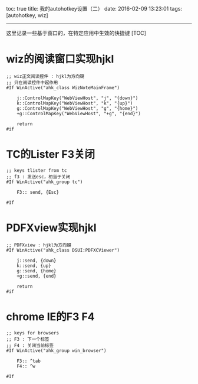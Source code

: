 ﻿toc: true
title: 我的autohotkey设置（二）
date: 2016-02-09 13:23:01
tags: [autohotkey, wiz]
 
---
这里记录一些基于窗口的，在特定应用中生效的快捷键
[TOC]
 
<!--more-->
 
# wiz的阅读窗口实现hjkl
 
```
;; wiz正文阅读控件 : hjkl为方向键
;; 只在阅读控件中起作用
#If WinActive("ahk_class WizNoteMainFrame")
 
    j::ControlMapKey("WebViewHost", "j", "{down}")
    k::ControlMapKey("WebViewHost", "k", "{up}")
    g::ControlMapKey("WebViewHost", "g", "{home}")
    +g::ControlMapKey("WebViewHost", "+g", "{end}")
 
    return
#if
```
 
# TC的Lister F3关闭
 
```
;; keys tlister from tc
;; f3 : 发送esc，相当于关闭
#If WinActive("ahk_group tc")
 
    F3:: send, {Esc}
 
#If
```
 
# PDFXview实现hjkl
 
```
;; PDFXview : hjkl为方向键
#If WinActive("ahk_class DSUI:PDFXCViewer")
 
    j::send, {down}
    k::send, {up}
    g::send, {home}
    +g::send, {end}
 
    return
#if
```
 
# chrome IE的F3 F4
 
```
;; keys for browsers
;; F3 : 下一个标签
;; F4 : 关闭当前标签
#If WinActive("ahk_group win_browser")
 
    F3:: ^tab
    F4:: ^w
 
#If
```
